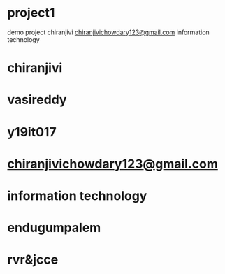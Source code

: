 # project1
demo project
chiranjivi
chiranjivichowdary123@gmail.com
information technology


# chiranjivi 
# vasireddy
# y19it017
# chiranjivichowdary123@gmail.com
# information technology
# endugumpalem
# rvr&jcce
